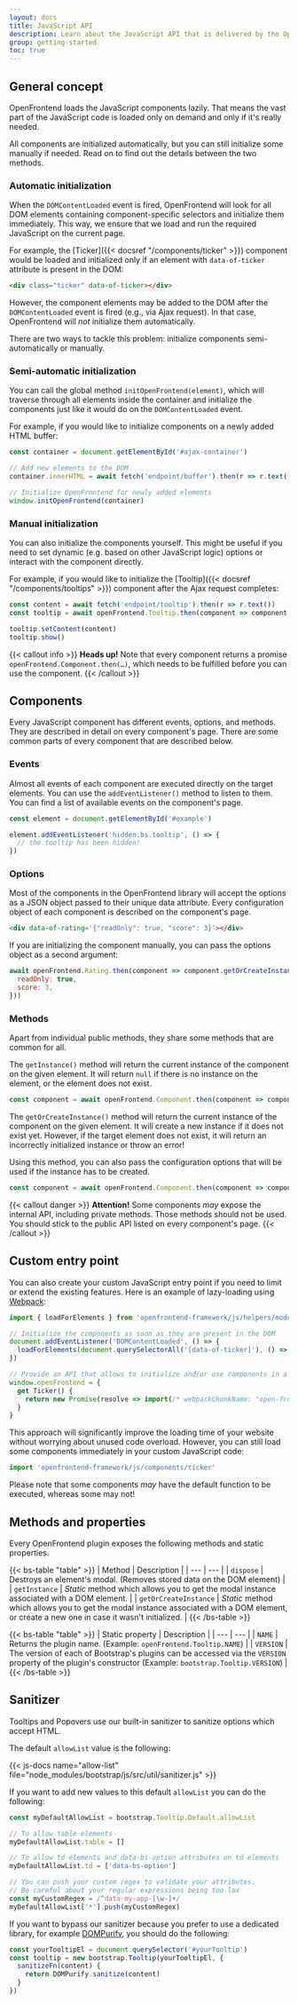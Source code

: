 ```yaml
---
layout: docs
title: JavaScript API
description: Learn about the JavaScript API that is delivered by the OpenFrontend library.
group: getting-started
toc: true
---
```


## General concept

OpenFrontend loads the JavaScript components lazily. That means the vast part of the JavaScript code is loaded only on demand and only if it's really needed.

All components are initialized automatically, but you can still initialize some manually if needed. Read on to find out the details between the two methods.

### Automatic initialization

When the `DOMContentLoaded` event is fired, OpenFrontend will look for all DOM elements containing component-specific selectors and initialize them immediately. This way, we ensure that we load and run the required JavaScript on the current page.

For example, the [Ticker]({{< docsref "/components/ticker" >}}) component would be loaded and initialized only if an element with `data-of-ticker` attribute is present in the DOM:

```html
<div class="ticker" data-of-ticker></div>
```

However, the component elements may be added to the DOM after the `DOMContentLoaded` event is fired (e.g., via Ajax request). In that case, OpenFrontend will *not* initialize them automatically.

There are two ways to tackle this problem: initialize components semi-automatically or manually.

### Semi-automatic initialization

You can call the global method `initOpenFrontend(element)`, which will traverse through all elements inside the container and initialize the components just like it would do on the `DOMContentLoaded` event.

For example, if you would like to initialize components on a newly added HTML buffer:

```js
const container = document.getElementById('#ajax-container')

// Add new elements to the DOM
container.innerHTML = await fetch('endpoint/buffer').then(r => r.text())

// Initialize OpenFrontend for newly added elements
window.initOpenFrontend(container)
```

### Manual initialization

You can also initialize the components yourself. This might be useful if you need to set dynamic (e.g. based on other JavaScript logic) options or interact with the component directly.

For example, if you would like to initialize the [Tooltip]({{< docsref "/components/tooltips" >}}) component after the Ajax request completes:

```js
const content = await fetch('endpoint/tooltip').then(r => r.text())
const tooltip = await openFrontend.Tooltip.then(component => component.getOrCreateInstance('#tooltip', { animation: false }))

tooltip.setContent(content)
tooltip.show()
```

{{< callout info >}}
**Heads up!** Note that every component returns a promise `openFrontend.Component.then(…)`, which needs to be fulfilled before you can use the component.
{{< /callout >}}

## Components

Every JavaScript component has different events, options, and methods. They are described in detail on every component's page. There are some common parts of every component that are described below.

### Events

Almost all events of each component are executed directly on the target elements. You can use the `addEventListener()` method to listen to them. You can find a list of available events on the component's page.

```js
const element = document.getElementById('#example')

element.addEventListener('hidden.bs.tooltip', () => {
  // the tooltip has been hidden!
})
```

### Options

Most of the components in the OpenFrontend library will accept the options as a JSON object passed to their unique data attribute. Every configuration object of each component is described on the component's page.

```html
<div data-of-rating='{"readOnly": true, "score": 3}'></div>
```

If you are initializing the component manually, you can pass the options object as a second argument:

```js
await openFrontend.Rating.then(component => component.getOrCreateInstance('#example', {
  readOnly: true,
  score: 3,
}))
```

### Methods

Apart from individual public methods, they share some methods that are common for all.

The `getInstance()` method will return the current instance of the component on the given element. It will return `null` if there is no instance on the element, or the element does not exist.

```js
const component = await openFrontend.Component.then(component => component.getInstance('#example'))
```

The `getOrCreateInstance()` method will return the current instance of the component on the given element. It will create a new instance if it does not exist yet. However, if the target element does not exist, it will return an incorrectly initialized instance or throw an error!

Using this method, you can also pass the configuration options that will be used if the instance has to be created.

```js
const component = await openFrontend.Component.then(component => component.getOrCreateInstance('#example', { animation: false }))
```

{{< callout danger >}}
**Attention!** Some components *may* expose the internal API, including private methods. Those methods should not be used. You should stick to the public API listed on every component's page.
{{< /callout >}}

## Custom entry point

You can also create your custom JavaScript entry point if you need to limit or extend the existing features. Here is an example of lazy-loading using [Webpack](https://webpack.js.org/):

```js
import { loadForElements } from 'openfrontend-framework/js/helpers/module-loader'

// Initialize the components as soon as they are present in the DOM
document.addEventListener('DOMContentLoaded', () => {
  loadForElements(document.querySelectorAll('[data-of-ticker]'), () => import(/* webpackChunkName: "open-frontend-ticker" */ 'openfrontend-framework/js/components/ticker'), 'initMultiple')
})

// Provide an API that allows to initialize and/or use components in a custom code (optional)
window.openFrontend = {
  get Ticker() {
    return new Promise(resolve => import(/* webpackChunkName: "open-frontend-ticker" */ 'openfrontend-framework/js/components/ticker').then(v => resolve(v.default)))
  }
}
```

This approach will significantly improve the loading time of your website without worrying about unused code overload. However, you can still load some components immediately in your custom JavaScript code:

```js
import 'openfrontend-framework/js/components/ticker'
```

Please note that some components _may_ have the default function to be executed, whereas some may not!

## Methods and properties

Every OpenFrontend plugin exposes the following methods and static properties.

{{< bs-table "table" >}}
| Method | Description |
| --- | --- |
| `dispose` | Destroys an element's modal. (Removes stored data on the DOM element) |
| `getInstance` | *Static* method which allows you to get the modal instance associated with a DOM element. |
| `getOrCreateInstance` | *Static* method which allows you to get the modal instance associated with a DOM element, or create a new one in case it wasn't initialized. |
{{< /bs-table >}}

{{< bs-table "table" >}}
| Static property | Description |
| --- | --- |
| `NAME` | Returns the plugin name. (Example: `openFrontend.Tooltip.NAME`) |
| `VERSION` | The version of each of Bootstrap's plugins can be accessed via the `VERSION` property of the plugin's constructor (Example: `bootstrap.Tooltip.VERSION`) |
{{< /bs-table >}}

## Sanitizer

Tooltips and Popovers use our built-in sanitizer to sanitize options which accept HTML.

The default `allowList` value is the following:

{{< js-docs name="allow-list" file="node_modules/bootstrap/js/src/util/sanitizer.js" >}}

If you want to add new values to this default `allowList` you can do the following:

```js
const myDefaultAllowList = bootstrap.Tooltip.Default.allowList

// To allow table elements
myDefaultAllowList.table = []

// To allow td elements and data-bs-option attributes on td elements
myDefaultAllowList.td = ['data-bs-option']

// You can push your custom regex to validate your attributes.
// Be careful about your regular expressions being too lax
const myCustomRegex = /^data-my-app-[\w-]+/
myDefaultAllowList['*'].push(myCustomRegex)
```

If you want to bypass our sanitizer because you prefer to use a dedicated library, for example [DOMPurify](https://www.npmjs.com/package/dompurify), you should do the following:

```js
const yourTooltipEl = document.querySelector('#yourTooltip')
const tooltip = new bootstrap.Tooltip(yourTooltipEl, {
  sanitizeFn(content) {
    return DOMPurify.sanitize(content)
  }
})
```